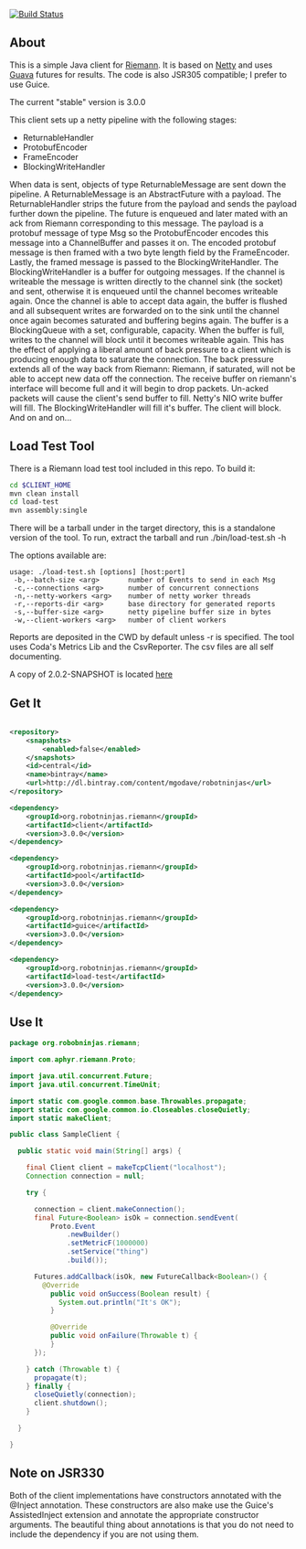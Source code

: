 [![Build Status](https://travis-ci.org/mgodave/riemann-client.png)](https://travis-ci.org/mgodave/riemann-client)

About
-----

This is a simple Java client for [Riemann](https://github.com/aphyr/riemann). It is based on [Netty](http://netty.io) and uses
[Guava](http://code.google.com/p/guava-libraries/) futures for results. The code is also JSR305 compatible; I prefer to use Guice.

The current "stable" version is 3.0.0

This client sets up a netty pipeline with the following stages:

* ReturnableHandler
* ProtobufEncoder
* FrameEncoder
* BlockingWriteHandler

When data is sent, objects of type ReturnableMessage are sent down the pipeline. A ReturnableMessage is an AbstractFuture
with a payload. The ReturnableHandler strips the future from the payload and sends the payload further down the pipeline.
The future is enqueued and later mated with an ack from Riemann corresponding to this message. The payload is a protobuf message of type Msg
so the ProtobufEncoder encodes this message into a ChannelBuffer and passes it on. The encoded protobuf message is then
framed with a two byte length field by the FrameEncoder. Lastly, the framed message is passed to the BlockingWriteHandler.
The BlockingWriteHandler is a buffer for outgoing messages. If the channel is writeable the message is written directly to
the channel sink (the socket) and sent, otherwise it is enqueued until the channel becomes writeable again. Once the channel
is able to accept data again, the buffer is flushed and all subsequent writes are forwarded on to the sink until the channel
once again becomes saturated and buffering begins again. The buffer is a BlockingQueue with a set, configurable, capacity.
When the buffer is full, writes to the channel will block until it becomes writeable again. This has the effect of applying
a liberal amount of back pressure to a client which is producing enough data to saturate the connection. The back pressure
extends all of the way back from Riemann: Riemann, if saturated, will not be able to accept new data off the connection. The
receive buffer on riemann's interface will become full and it will begin to drop packets. Un-acked packets will cause the
client's send buffer to fill. Netty's NIO write buffer will fill. The BlockingWriteHandler will fill it's buffer. The client
will block. And on and on...

Load Test Tool
--------------

There is a Riemann load test tool included in this repo. To build it:

```bash
cd $CLIENT_HOME
mvn clean install
cd load-test
mvn assembly:single
```

There will be a tarball under in the target directory, this is a standalone version of the tool. To run, extract the tarball
and run ./bin/load-test.sh -h

The options available are:

```
usage: ./load-test.sh [options] [host:port]
 -b,--batch-size <arg>       number of Events to send in each Msg
 -c,--connections <arg>      number of concurrent connections
 -n,--netty-workers <arg>    number of netty worker threads
 -r,--reports-dir <arg>      base directory for generated reports
 -s,--buffer-size <arg>      netty pipeline buffer size in bytes
 -w,--client-workers <arg>   number of client workers
```

Reports are deposited in the CWD by default unless -r is specified. The tool uses Coda's Metrics Lib and the CsvReporter.
The csv files are all self documenting.

A copy of 2.0.2-SNAPSHOT is located [here](https://dl.dropbox.com/u/21344046/load-test-2.0.1-SNAPSHOT-bundle.tar.gz)

Get It
------

```xml

<repository>
    <snapshots>
        <enabled>false</enabled>
    </snapshots>
    <id>central</id>
    <name>bintray</name>
    <url>http://dl.bintray.com/content/mgodave/robotninjas</url>
</repository>

<dependency>
    <groupId>org.robotninjas.riemann</groupId>
    <artifactId>client</artifactId>
    <version>3.0.0</version>
</dependency>

<dependency>
    <groupId>org.robotninjas.riemann</groupId>
    <artifactId>pool</artifactId>
    <version>3.0.0</version>
</dependency>

<dependency>
    <groupId>org.robotninjas.riemann</groupId>
    <artifactId>guice</artifactId>
    <version>3.0.0</version>
</dependency>

<dependency>
    <groupId>org.robotninjas.riemann</groupId>
    <artifactId>load-test</artifactId>
    <version>3.0.0</version>
</dependency>

```

Use It
------

```java
package org.robobninjas.riemann;

import com.aphyr.riemann.Proto;

import java.util.concurrent.Future;
import java.util.concurrent.TimeUnit;

import static com.google.common.base.Throwables.propagate;
import static com.google.common.io.Closeables.closeQuietly;
import static makeClient;

public class SampleClient {

  public static void main(String[] args) {

    final Client client = makeTcpClient("localhost");
    Connection connection = null;

    try {

      connection = client.makeConnection();
      final Future<Boolean> isOk = connection.sendEvent(
          Proto.Event
              .newBuilder()
              .setMetricF(1000000)
              .setService("thing")
              .build());

      Futures.addCallback(isOk, new FutureCallback<Boolean>() {
        @Override
          public void onSuccess(Boolean result) {
            System.out.println("It's OK");
          }

          @Override
          public void onFailure(Throwable t) {
          }
      });

    } catch (Throwable t) {
      propagate(t);
    } finally {
      closeQuietly(connection);
      client.shutdown();
    }

  }

}
```

Note on JSR330
--------------

Both of the client implementations have constructors annotated with the @Inject annotation. These constructors are
also make use the Guice's AssistedInject extension and annotate the appropriate constructor arguments. The beautiful 
thing about annotations is that you do not need to include the dependency if you are not using them.



